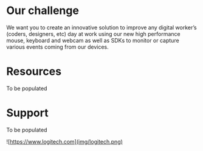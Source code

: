 # Our challenge

We want you to create an innovative solution to improve any digital worker’s (coders, designers, etc) day at work using our new high performance mouse, keyboard and webcam as well as SDKs to monitor or capture various events coming from our devices.

# Resources

To be populated

# Support

To be populated

![https://www.logitech.com](img/logitech.png)
